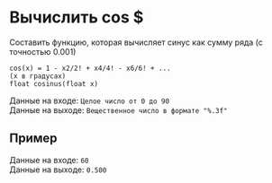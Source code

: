 # Вычислить cos $
Составить функцию, которая вычисляет синус как сумму ряда (с точностью 0.001)

`cos(x) = 1 - x2/2! + x4/4! - x6/6! + ...`  
`(x в градусах)`  
`float cosinus(float x)`  

Данные на входе: 	`Целое число от 0 до 90`  
Данные на выходе: 	`Вещественное число в формате "%.3f"`

## Пример
Данные на входе: 	`60`  
Данные на выходе: 	`0.500`